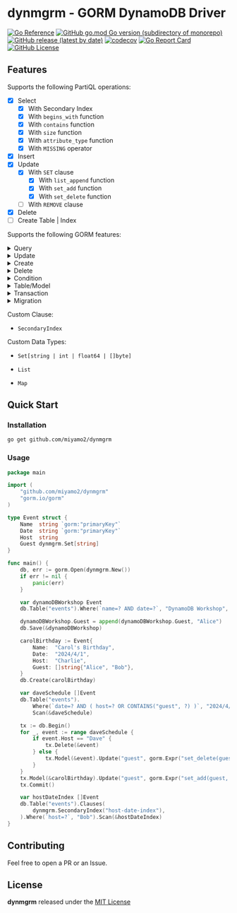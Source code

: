 # dynmgrm - GORM DynamoDB Driver

[![Go Reference](https://pkg.go.dev/badge/github.com/miyamo2/dynmgrm.svg)](https://pkg.go.dev/github.com/miyamo2/dynmgrm)
[![GitHub go.mod Go version (subdirectory of monorepo)](https://img.shields.io/github/go-mod/go-version/miyamo2/dynmgrm?logo=go)](https://img.shields.io/github/go-mod/go-version/miyamo2/dynmgrm?logo=go)
[![GitHub release (latest by date)](https://img.shields.io/github/v/release/miyamo2/dynmgrm)](https://img.shields.io/github/v/release/miyamo2/dynmgrm)
[![codecov](https://codecov.io/gh/miyamo2/dynmgrm/graph/badge.svg?token=QLIVB3ESVD)](https://codecov.io/gh/miyamo2/dynmgrm)
[![Go Report Card](https://goreportcard.com/badge/github.com/miyamo2/dynmgrm)](https://goreportcard.com/report/github.com/miyamo2/dynmgrm)
[![GitHub License](https://img.shields.io/github/license/miyamo2/dynmgrm?&color=blue)](https://img.shields.io/github/license/miyamo2/dynmgrm?&color=blue)

## Features

Supports the following PartiQL operations:

- [x] Select
  - [x] With Secondary Index
  - [x] With `begins_with` function
  - [x] With `contains` function
  - [x] With `size` function
  - [x] With `attribute_type` function
  - [x] With `MISSING` operator
- [x] Insert
- [x] Update
  - [x] With `SET` clause
    - [x] With `list_append` function
    - [x] With `set_add` function
    - [x] With `set_delete` function
  - [ ] With `REMOVE` clause
- [x] Delete
- [ ] Create Table | Index

Supports the following GORM features:

<details>
<summary>Query</summary>

- [x] `Select`
- [x] `Find`
- [x] `Scan`

</details>

<details>
<summary>Update</summary>

- [x] `Update`
- [x] `Updates`
- [x] `Save`

</details>

<details>
<summary>Create</summary>

- [x] `Create`

</details>

<details>
<summary>Delete</summary>

- [x] `Delete`

</details>

<details>
<summary>Condition</summary>

- [x] `Where`
- [x] `Not`
- [x] `Or`

</details>

<details>
<summary>Table/Model</summary>

- [x] `Table`
- [x] `Model` ※ Combination with Secondary Index are not supported.

</details>

<details>
<summary>Transaction</summary>

  - [x] `Begin`
  - [x] `Commit`
  - [x] `Rollback`
  - [ ] `Transaction`

※ Supports only Insert, Update, and Delete.

</details>

<details>
<summary>Migration</summary>

- [ ] `AutoMigrate`
- [ ] `CurrentDatabase`
- [ ] `FullDataTypeOf`
- [ ] `CreateTable`
- [ ] `DropTable`
- [ ] `HasTable`
- [ ] `RenameTable`
- [ ] `GetTables`
- [ ] `AddColumn`
- [ ] `DropColumn`
- [ ] `AlterColumn`
- [ ] `MigrateColumn`
- [ ] `HasColumn`
- [ ] `RenameColumn`
- [ ] `ColumnTypes`
- [ ] `CreateView`
- [ ] `DropView`
- [ ] `CreateConstraint`
- [ ] `DropConstraint`
- [ ] `HasConstraint`
- [ ] `CreateIndex`
- [ ] `DropIndex`
- [ ] `HasIndex`
- [ ] `RenameIndex`

</details>

Custom Clause:

- `SecondaryIndex`

Custom Data Types:

- `Set[string | int | float64 | []byte]`

- `List`

- `Map`

## Quick Start

### Installation

```sh
go get github.com/miyamo2/dynmgrm
```

### Usage

```go
package main

import (
	"github.com/miyamo2/dynmgrm"
	"gorm.io/gorm"
)

type Event struct {
	Name  string `gorm:"primaryKey"`
	Date  string `gorm:"primaryKey"`
	Host  string
	Guest dynmgrm.Set[string]
}

func main() {
	db, err := gorm.Open(dynmgrm.New())
	if err != nil {
		panic(err)
	}

	var dynamoDBWorkshop Event
	db.Table("events").Where(`name=? AND date=?`, "DynamoDB Workshop", "2024/3/25").Scan(&dynamoDBWorkshop)

	dynamoDBWorkshop.Guest = append(dynamoDBWorkshop.Guest, "Alice")
	db.Save(&dynamoDBWorkshop)

	carolBirthday := Event{
		Name:  "Carol's Birthday",
		Date:  "2024/4/1",
		Host:  "Charlie",
		Guest: []string{"Alice", "Bob"},
	}
	db.Create(carolBirthday)

	var daveSchedule []Event
	db.Table("events").
		Where(`date=? AND ( host=? OR CONTAINS("guest", ?) )`, "2024/4/1", "Dave", "Dave").
		Scan(&daveSchedule)

	tx := db.Begin()
	for _, event := range daveSchedule {
		if event.Host == "Dave" {
			tx.Delete(&event)
		} else {
			tx.Model(&event).Update("guest", gorm.Expr("set_delete(guest, ?)", dynmgrm.Set[string]{"Dave"}))
		}
	}
	tx.Model(&carolBirthday).Update("guest", gorm.Expr("set_add(guest, ?)", dynmgrm.Set[string]{"Dave"}))
	tx.Commit()

	var hostDateIndex []Event
	db.Table("events").Clauses(
		dynmgrm.SecondaryIndex("host-date-index"),
	).Where(`host=?`, "Bob").Scan(&hostDateIndex)
}
```

## Contributing

Feel free to open a PR or an Issue.

## License

**dynmgrm** released under the [MIT License](https://github.com/miyamo2/dynmgrm/blob/master/LICENSE)
